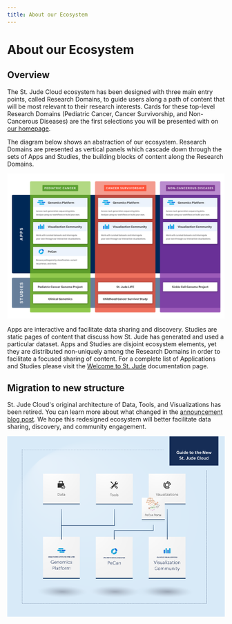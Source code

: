 ```yaml
---
title: About our Ecosystem
---
```


# About our Ecosystem

## Overview

The St. Jude Cloud ecosystem has been designed with three main entry points, called Research Domains, to guide users along a path of content that will be most relevant to their research interests. Cards for these top-level Research Domains (Pediatric Cancer, Cancer Survivorship, and Non-Cancerous Diseases) are the first selections you will be presented with on [our homepage](https://stjude.cloud). 

The diagram below shows an abstraction of our ecosystem. Research Domains are presented as vertical panels which cascade down through the sets of Apps and Studies, the building blocks of content along the Research Domains.

![](./figure_overall_structure.png)

Apps are interactive and facilitate data sharing and discovery. Studies are
static pages of content that discuss how St. Jude has generated and used a
particular dataset. Apps and Studies are disjoint ecosystem elements, yet they
are distributed non-uniquely among the Research Domains in order to facilitate a
focused sharing of content. For a complete list of Applications and Studies
please visit the [Welcome to St. Jude](../) documentation page.

## Migration to new structure

St. Jude Cloud's original architecture of Data, Tools, and Visualizations
has been retired. You can learn more about what changed in the [announcement
blog post](https://stjude.cloud/announcements/st-jude-cloud-restructure). We hope this redesigned
ecosystem will better facilitate data sharing, discovery, and community
engagement.

![](./figure_restructure-map.png)